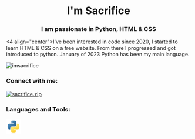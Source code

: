 <h1 align="center">I'm Sacrifice</h1>
<h3 align="center">I am passionate in Python, HTML & CSS</h3>
<4 align="center">I've been interested in code since 2020, I started to learn HTML & CSS on a free website. From there I progressed and got introduced to python. January of 2023 Python has been my main language.
<p align="left"> <img src="https://komarev.com/ghpvc/?username=imsacrifice&label=Profile%20views&color=0e75b6&style=flat" alt="imsacrifice" /> </p>

<h3 align="left">Connect with me:</h3>
<p align="left">
<a href="https://discord.gg/sacrifice.zip" target="blank"><img align="center" src="https://raw.githubusercontent.com/rahuldkjain/github-profile-readme-generator/master/src/images/icons/Social/discord.svg" alt="sacrifice.zip" height="30" width="40" /></a>
</p>

<h3 align="left">Languages and Tools:</h3>
<p align="left"> <a href="https://www.python.org" target="_blank" rel="noreferrer"> <img src="https://raw.githubusercontent.com/devicons/devicon/master/icons/python/python-original.svg" alt="python" width="40" height="40"/> </a> </p>
